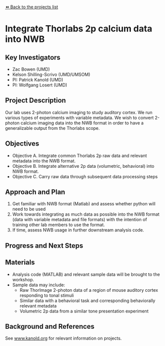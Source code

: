 [:rewind: Back to the projects list](../../README.md#ProjectsList)

<!-- For information on how to write GitHub .md files see https://guides.github.com/features/mastering-markdown/ -->


# Integrate Thorlabs 2p calcium data into NWB

## Key Investigators

- Zac Bowen (UMD)
- Kelson Shilling-Scrivo (UMD/UMSOM)
- PI: Patrick Kanold (UMD)
- PI: Wolfgang Losert (UMD)

## Project Description

<!-- Add a short paragraph describing the project. -->
Our lab uses 2-photon calcium imaging to study auditory cortex. We run various types of experiments with variable metadata. We wish to convert 2-photon calcium imaging data into the NWB format in order to have a generalizable output from the Thorlabs scope.

## Objectives

- Objective A. Integrate common Thorlabs 2p raw data and relevant metadata into the NWB format.
- Objective B. Integrate alternative 2p data (volumetric, behavioral) into NWB format.
- Objective C. Carry raw data through subsequent data processing steps

## Approach and Plan

1. Get familiar with NWB format (Matlab) and assess whether python will need to be used
2. Work towards integrating as much data as possible into the NWB format (data with variable metadata and file formats) with the intention of training other lab members to use the format.
3. If time, assess NWB usage in further downstream analysis code.

## Progress and Next Steps

<!--Populate this section as you are making progress before/during/after the hackathon-->
<!--Describe the progress you have made on the project,e.g., which objectives you have achieved and how.-->
<!--Describe the next steps you are planning to take to complete the project.-->

## Materials

- Analysis code (MATLAB) and relevant sample data will be brought to the workshop.
- Sample data may include:
  - Raw ThorImage 2-photon data of a region of mouse auditory cortex responding to tonal stimuli
  - Similar data with a behavioral task and corresponding behaviorally relevant metadata
  - Volumetric 2p data from a similar tone presentation experiment

## Background and References

See www.kanold.org for relevant information on projects.




